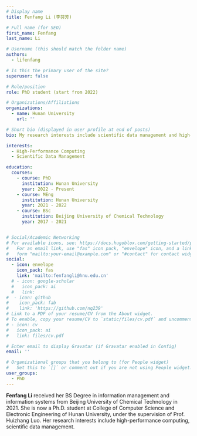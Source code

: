 ```yaml
---
# Display name
title: Fenfang Li (李芬芳)

# Full name (for SEO)
first_name: Fenfang
last_name: Li

# Username (this should match the folder name)
authors:
  - lifenfang

# Is this the primary user of the site?
superuser: false

# Role/position
role: PhD student (start from 2022)

# Organizations/Affiliations
organizations:
  - name: Hunan University
    url: ''

# Short bio (displayed in user profile at end of posts)
bio: My research interests include scientific data management and high-performance computing.

interests:
  - High-Performance Computing
  - Scientific Data Management

education:
  courses:
    - course: PhD
      institution: Hunan University
      year: 2022 - Present
    - course: MEng
      institution: Hunan University
      year: 2021 - 2022
    - course: BSc
      institution: Beijing University of Chemical Technology
      year: 2017 - 2021


# Social/Academic Networking
# For available icons, see: https://docs.hugoblox.com/getting-started/page-builder/#icons
#   For an email link, use "fas" icon pack, "envelope" icon, and a link in the
#   form "mailto:your-email@example.com" or "#contact" for contact widget.
social:
  - icon: envelope
    icon_pack: fas
    link: 'mailto:fenfangli@hnu.edu.cn'
  # - icon: google-scholar
  #   icon_pack: ai
  #   link: 
#  - icon: github
#    icon_pack: fab
#    link: 'https://github.com/nq239'
# Link to a PDF of your resume/CV from the About widget.
# To enable, copy your resume/CV to `static/files/cv.pdf` and uncomment the lines below.
# - icon: cv
#   icon_pack: ai
#   link: files/cv.pdf

# Enter email to display Gravatar (if Gravatar enabled in Config)
email: ''

# Organizational groups that you belong to (for People widget)
#   Set this to `[]` or comment out if you are not using People widget.
user_groups:
  - PhD
---
```


**Fenfang Li** received her BS Degree in information management and information systems from Beijing University of Chemical Technology in 2021. She is now a Ph.D. student at College of Computer Science and Electronic Engineering of Hunan University, under the supervision of Prof. Huizhang Luo. Her research interests include high-performance computing, scientific data management.

[//]: # ()
[//]: # (### Publications)

[//]: # ()
[//]: # ()
[//]: # (<div style="margin-bottom: 20px;">)

[//]: # (    <div style="color: #8B0000; font-weight: bold; margin-bottom: 5px; display: flex;">)

[//]: # (        <div style="min-width: 40px; text-align: right; margin-right: 10px;">[IEEE 2023]</div>)

[//]: # (        <div style="flex: 1;">)

[//]: # (            LAMP: Improving compression ratio for AMR applications via level associated mapping-based preconditioning<br>)

[//]: # (            <span style="color: #333; font-size: 0.9em; font-weight: lighter;">)

[//]: # (                <strong>Yida Li</strong>, Huizhang Luo, Fenfang Li, Junqi Wang, Kenli Li <br>)

[//]: # (                <em>IEEE Transactions on Computers, vol. 72, no. 12, pp. 3370–3382, 2023.</em>)

[//]: # (            </span>)

[//]: # (        </div>)

[//]: # (    </div>)

[//]: # (</div>)
